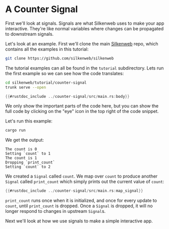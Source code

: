 # A Counter Signal

First we'll look at signals. Signals are what Silkenweb uses to make your app interactive. They're like normal variables where changes can be propagated to downstream signals.

Let's look at an example. First we'll clone the main [Silkenweb] repo, which contains all the examples in this tutorial:

```bash
git clone https://github.com/silkenweb/silkenweb
```

The tutorial examples can all be found in the `tutorial` subdirectory. Lets run the first example so we can see how the code translates:

```bash
cd silkenweb/tutorial/counter-signal
trunk serve --open
```

```rust
{{#rustdoc_include ../counter-signal/src/main.rs:body}}
```

We only show the important parts of the code here, but you can show the full code by clicking on the "eye" icon in the top right of the code snippet.

Let's run this example:

```bash
cargo run
```

We get the output:

```text
The count is 0
Setting `count` to 1
The count is 1
Dropping `print_count`
Setting `count` to 2
```

We created a `Signal` called `count`. We map over `count` to produce another `Signal` called `print_count` which simply prints out the current value of `count`:

```rust
{{#rustdoc_include ../counter-signal/src/main.rs:map_signal}}
```

 `print_count` runs once when it is initialized, and once for every update to `count`, until `print_count` is dropped. Once a `Signal` is dropped, it will no longer respond to changes in upstream `Signal`s.

Next we'll look at how we use signals to make a simple interactive app.

[Silkenweb]: https://github.com/silkenweb/silkenweb
